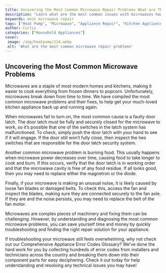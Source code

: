 ```yaml
---
title: Uncovering the Most Common Microwave Repair Problems What are They
description: "Learn what are the most common issues with microwaves how to identify them and the most important steps to take to fix them in this blog post Simple solutions to easy and complex problems included"
keywords: most microwave repair
tags: ["Heat Pump", "Microwave", "Appliance Repair", "Kitchen Appliances", "Appliance Guide"]
author: Curtis
categories: ["Household Appliances"]
cover: 
 image: /img/heatpump/114.webp
 alt: 'What are the most common microwave repair problems'
---
```

## Uncovering the Most Common Microwave Problems

Microwaves are a staple of most modern homes and kitchens, making it easier to cook everything from frozen dinners to popcorn. Unfortunately, microwaves break down from time to time. We have compiled the most common microwave problems and their fixes, to help get your much-loved kitchen appliance back up and running again.

When microwaves fail to turn on, the most common cause is a faulty door latch. The door latch must be fully and securely closed for the microwave to work, so it’s possible that one of the switches in the latch system has malfunctioned. To check, simply push the door latch with your hand to see if it will engage. If the door still won’t fully close, then inspect the two switches that are responsible for the door latch security system.

Another common microwave problem is burning food. This usually happens when microwave power decreases over time, causing food to take longer to cook and burn. If this occurs, verify that the door latch is ín working order and that the microwave cavity is free of any food residue. If all looks good, then you may need to replace either the magnetron or the diode. 

Finally, if your microwave is making an unusual noise, it is likely caused by loose fan blades or damaged belts. To check this, access the fan and inspect the blades, making sure they are connected securely to the fan axle. If they are and the noise persists, you may need to replace the belt of the fan motor.

Microwaves are complex pieces of machinery and fixing them can be challenging. However, by understanding and diagnosing the most common microwave problems, you can save yourself time and money by quickly troubleshooting and finding the right repair solution for your appliance. 

If troubleshooting your microwave still feels overwhelming, why not check out our Comprehensive Appliance Error Codes Glossary? We've done the hard work for you by collecting hundreds of error codes from installers and technicians across the country and breaking them down into their component parts for easy deciphering. Check it out today for help understanding and resolving any technical issues you may have!

